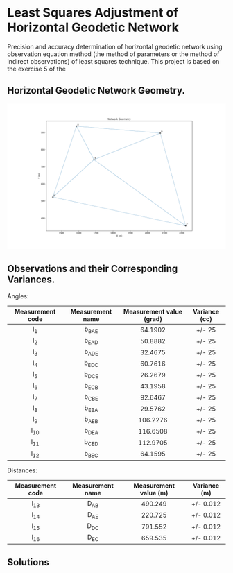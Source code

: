 # Least Squares Adjustment of Horizontal Geodetic Network
Precision and accuracy determination of horizontal geodetic network using observation equation method (the method of parameters or the method of indirect observations) of least squares technique. This project is based on the exercise 5 of the 

## Horizontal Geodetic Network Geometry.
![](/Geodetic_Network_Geometry.png)

## Observations and their Corresponding Variances.

 Angles:                                                                  
 
| Measurement code | Measurement name | Measurement value (grad) | Variance  (cc) |  
|:----------------:|:----------------:|:------------------------:|:--------------:|
| l<sub>1</sub>    |b<sub>BAE</sub>   | 64.1902                  |+/- 25          |    
| l<sub>2</sub>    |b<sub>EAD</sub>   | 50.8882                  |+/- 25          | 
| l<sub>3</sub>    |b<sub>ADE</sub>   | 32.4675                  |+/- 25          | 
| l<sub>4</sub>    |b<sub>EDC</sub>   | 60.7616                  |+/- 25          | 
| l<sub>5</sub>    |b<sub>DCE</sub>   | 26.2679                  |+/- 25          | 
| l<sub>6</sub>    |b<sub>ECB</sub>   | 43.1958                  |+/- 25          | 
| l<sub>7</sub>    |b<sub>CBE</sub>   | 92.6467                  |+/- 25          | 
| l<sub>8</sub>    |b<sub>EBA</sub>   | 29.5762                  |+/- 25          | 
| l<sub>9</sub>    |b<sub>AEB</sub>   | 106.2276                 |+/- 25          | 
| l<sub>10</sub>   |b<sub>DEA</sub>   | 116.6508                 |+/- 25          | 
| l<sub>11</sub>   |b<sub>CED</sub>   | 112.9705                 |+/- 25          | 
| l<sub>12</sub>   |b<sub>BEC</sub>   | 64.1595                  |+/- 25          | 

 Distances:                                                                  
 
| Measurement code | Measurement name | Measurement value (m) | Variance (m)   |  
|:----------------:|:----------------:|:---------------------:|:--------------:|
| l<sub>13</sub>   |D<sub>AB</sub>    | 490.249               |+/- 0.012       |    
| l<sub>14</sub>   |D<sub>AE</sub>    | 220.725               |+/- 0.012       | 
| l<sub>15</sub>   |D<sub>DC</sub>    | 791.552               |+/- 0.012       | 
| l<sub>16</sub>   |D<sub>EC</sub>    | 659.535               |+/- 0.012       | 


## Solutions
